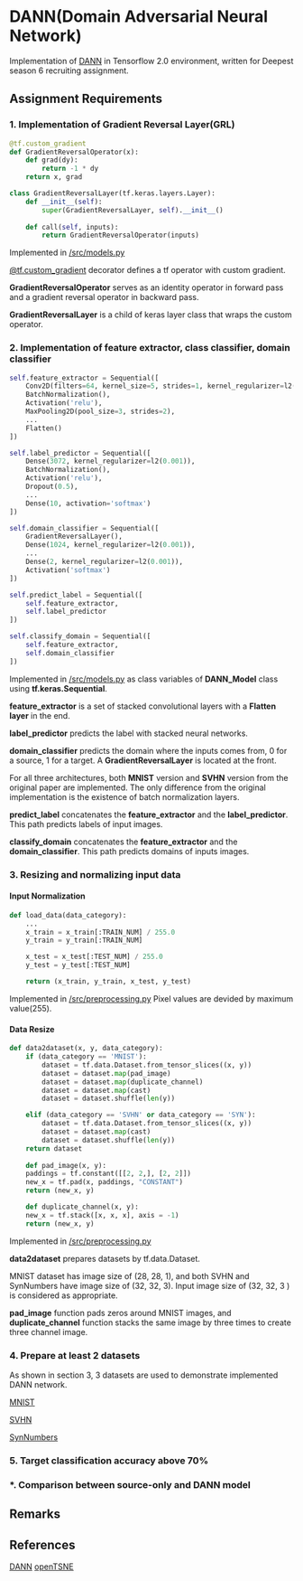 # DANN(Domain Adversarial Neural Network)
Implementation of [DANN](https://arxiv.org/abs/1505.07818) in Tensorflow 2.0 environment, written for Deepest season 6 recruiting assignment.

## Assignment Requirements
### 1. Implementation of Gradient Reversal Layer(GRL)

``` python
@tf.custom_gradient
def GradientReversalOperator(x):
	def grad(dy):
		return -1 * dy
	return x, grad

class GradientReversalLayer(tf.keras.layers.Layer):
	def __init__(self):
		super(GradientReversalLayer, self).__init__()
		
	def call(self, inputs):
		return GradientReversalOperator(inputs)
```
Implemented in [/src/models.py](https://github.com/Joovvhan/dann_tf2.0/blob/master/src/models.py)

[@tf.custom_gradient](https://www.tensorflow.org/api_docs/python/tf/custom_gradient) decorator defines a tf operator with custom gradient.

**GradientReversalOperator** serves as an identity operator in forward pass and a gradient reversal operator in backward pass.

**GradientReversalLayer** is a child of keras layer class that wraps the custom operator.

### 2. Implementation of feature extractor, class classifier, domain classifier
``` python
self.feature_extractor = Sequential([
    Conv2D(filters=64, kernel_size=5, strides=1, kernel_regularizer=l2(0.001), padding='same', input_shape=input_shape),
    BatchNormalization(),
    Activation('relu'),
    MaxPooling2D(pool_size=3, strides=2),
    ...
    Flatten()            
])

self.label_predictor = Sequential([
    Dense(3072, kernel_regularizer=l2(0.001)),
    BatchNormalization(),
    Activation('relu'),
    Dropout(0.5),
    ...
    Dense(10, activation='softmax')
])

self.domain_classifier = Sequential([
    GradientReversalLayer(),
    Dense(1024, kernel_regularizer=l2(0.001)),
    ...
    Dense(2, kernel_regularizer=l2(0.001)),
    Activation('softmax')          
])		

self.predict_label = Sequential([
    self.feature_extractor,
    self.label_predictor
])

self.classify_domain = Sequential([
    self.feature_extractor,
    self.domain_classifier
])
```
Implemented in [/src/models.py](https://github.com/Joovvhan/dann_tf2.0/blob/master/src/models.py) as class variables of **DANN_Model** class using **tf.keras.Sequential**.

**feature_extractor** is a set of stacked convolutional layers with a **Flatten layer** in the end.

**label_predictor** predicts the label with stacked neural networks.

**domain_classifier** predicts the domain where the inputs comes from, 0 for a source, 1 for a target. A **GradientReversalLayer** is located at the front.

For all three architectures, both **MNIST** version and **SVHN** version from the original paper are implemented. The only difference from the original implementation is the existence of batch normalization layers.

**predict_label** concatenates the **feature_extractor** and the **label_predictor**. This path predicts labels of input images.

**classify_domain** concatenates the **feature_extractor** and the **domain_classifier**. This path predicts domains of inputs images.

### 3. Resizing and normalizing input data
#### Input Normalization
``` python
def load_data(data_category):
    ...
    x_train = x_train[:TRAIN_NUM] / 255.0
    y_train = y_train[:TRAIN_NUM]

    x_test = x_test[:TEST_NUM] / 255.0
    y_test = y_test[:TEST_NUM]

    return (x_train, y_train, x_test, y_test)
```
Implemented in [/src/preprocessing.py](https://github.com/Joovvhan/dann_tf2.0/blob/master/src/preprocessing.py)
Pixel values are devided by maximum value(255).

#### Data Resize
``` python
def data2dataset(x, y, data_category):
    if (data_category == 'MNIST'):
        dataset = tf.data.Dataset.from_tensor_slices((x, y))
        dataset = dataset.map(pad_image)
        dataset = dataset.map(duplicate_channel)
        dataset = dataset.map(cast)
        dataset = dataset.shuffle(len(y))

    elif (data_category == 'SVHN' or data_category == 'SYN'):
        dataset = tf.data.Dataset.from_tensor_slices((x, y))
        dataset = dataset.map(cast)
        dataset = dataset.shuffle(len(y))
    return dataset
    
    def pad_image(x, y):
	paddings = tf.constant([[2, 2,], [2, 2]])
	new_x = tf.pad(x, paddings, "CONSTANT")
	return (new_x, y)

    def duplicate_channel(x, y):
	new_x = tf.stack([x, x, x], axis = -1)
	return (new_x, y)
```
Implemented in [/src/preprocessing.py](https://github.com/Joovvhan/dann_tf2.0/blob/master/src/preprocessing.py)

**data2dataset** prepares datasets by tf.data.Dataset.

MNIST dataset has image size of (28, 28, 1), and both SVHN and SynNumbers have image size of (32, 32, 3). Input image size of (32, 32, 3 ) is considered as appropriate.

**pad_image** function pads zeros around MNIST images, and **duplicate_channel** function stacks the same image by three times to create three channel image.

### 4. Prepare at least 2 datasets
As shown in section 3, 3 datasets are used to demonstrate implemented DANN network.

[MNIST](http://yann.lecun.com/exdb/mnist/)

[SVHN](http://ufldl.stanford.edu/housenumbers/)

[SynNumbers](https://drive.google.com/file/d/0B9Z4d7lAwbnTSVR1dEFSRUFxOUU/view)

### 5. Target classification accuracy above 70%

### *. Comparison between source-only and DANN model



## Remarks

## References
[DANN](https://arxiv.org/abs/1505.07818)
[openTSNE](https://github.com/pavlin-policar/openTSNE)
